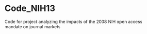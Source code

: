 # Code_NIH13
Code for project analyzing the impacts of the 2008 NIH open access mandate on journal markets
